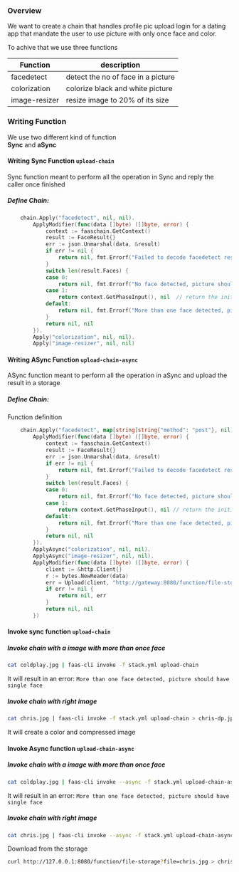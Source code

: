 
### Overview
We want to create a chain that handles profile pic upload login for a dating app that mandate the user to use picture with only once face and color.

To achive that we use three functions

| Function |  description |
| ---- | ----- |
|facedetect | detect the no of face in a picture |
| colorization | colorize black and white picture |
| image-resizer | resize image to 20% of its size |

### Writing Function
We use two different kind of function  
**Sync** and **aSync**

#### Writing Sync Function `upload-chain`
Sync function meant to perform all the operation in Sync and reply the caller once finished

##### Define Chain:
```go
	chain.Apply("facedetect", nil, nil).
		ApplyModifier(func(data []byte) ([]byte, error) {
			context := faaschain.GetContext()
			result := FaceResult{}
			err := json.Unmarshal(data, &result) 
			if err != nil {
				return nil, fmt.Errorf("Failed to decode facedetect result, error %v", err)
			}
			switch len(result.Faces) {
			case 0:
				return nil, fmt.Errorf("No face detected, picture should contain one face")
			case 1:
				return context.GetPhaseInput(), nil  // return the initial data
			default:
				return nil, fmt.Errorf("More than one face detected, picture should have single face")
			}
			return nil, nil
		}).
		Apply("colorization", nil, nil).
		Apply("image-resizer", nil, nil)
```

#### Writing ASync Function `upload-chain-async`
ASync function meant to perform all the operation in aSync and upload the result in a storage

##### Define Chain:
Function definition
```go
	chain.Apply("facedetect", map[string]string{"method": "post"}, nil).
		ApplyModifier(func(data []byte) ([]byte, error) {
			context := faaschain.GetContext()
			result := FaceResult{}
			err := json.Unmarshal(data, &result)
			if err != nil {
				return nil, fmt.Errorf("Failed to decode facedetect result, error %v", err)
			}
			switch len(result.Faces) {
			case 0:
				return nil, fmt.Errorf("No face detected, picture should contain one face")
			case 1:
				return context.GetPhaseInput(), nil // return the initial data
			default:
				return nil, fmt.Errorf("More than one face detected, picture should have single face")
			}
			return nil, nil
		}).
		ApplyAsync("colorization", nil, nil).
		ApplyAsync("image-resizer", nil, nil).
		ApplyModifier(func(data []byte) ([]byte, error) {
			client := &http.Client{}
			r := bytes.NewReader(data)
			err = Upload(client, "http://gateway:8080/function/file-storage", "chris.jpg", r) // upload to storage
			if err != nil {
				return nil, err
			}
			return nil, nil
		})
```

#### Invoke sync function `upload-chain`
    
##### Invoke chain with a image with more than once face
```bash
cat coldplay.jpg | faas-cli invoke -f stack.yml upload-chain
``` 
It will result in an error: `More than one face detected, picture should have single face`

##### Invoke chain with right image
```bash
cat chris.jpg | faas-cli invoke -f stack.yml upload-chain > chris-dp.jpg
``` 
It will create a color and compressed image
     
     
#### Invoke Async function `upload-chain-async`  

##### Invoke chain with a image with more than once face
```bash
cat coldplay.jpg | faas-cli invoke --async -f stack.yml upload-chain-async
``` 
It will result in an error: `More than one face detected, picture should have single face`
      
##### Invoke chain with right image
```bash
cat chris.jpg | faas-cli invoke --async -f stack.yml upload-chain-async
```  
Download from the storage    
```bash
curl http://127.0.0.1:8080/function/file-storage?file=chris.jpg > chris-dp.jpg
```
